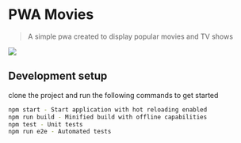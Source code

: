 # PWA Movies
> A simple pwa created to display popular movies and TV shows

![](https://github.com/craigwheeler/pwa-movies/blob/master/app-home.gif)

## Development setup

clone the project and run the following commands to get started

```sh
npm start - Start application with hot reloading enabled
npm run build - Minified build with offline capabilities
npm test - Unit tests
npm run e2e - Automated tests
```
